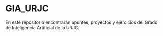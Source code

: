 # GIA_URJC
En este repositorio encontrarán apuntes, proyectos y ejercicios del Grado de Inteligencia Artificial de la URJC. 
